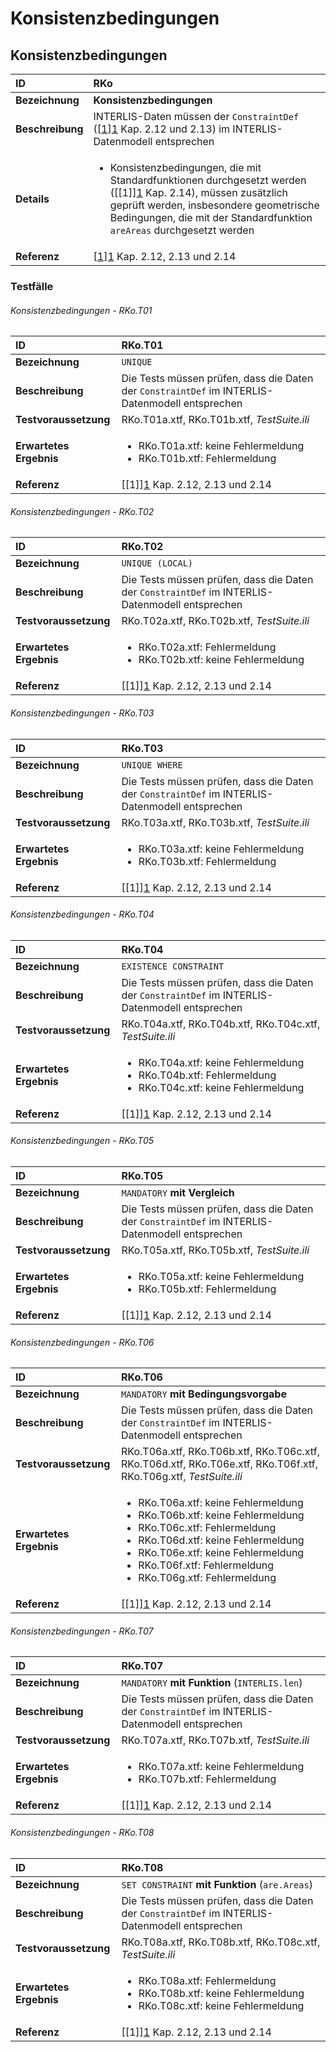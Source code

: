 # Konsistenzbedingungen

## Konsistenzbedingungen
|ID|RKo
|:--|:--
|**Bezeichnung**|**Konsistenzbedingungen**
|**Beschreibung**|INTERLIS-Daten müssen der ```ConstraintDef``` ([[1]][1] Kap. 2.12 und 2.13) im INTERLIS-Datenmodell entsprechen
|**Details**|<ul><li>Konsistenzbedingungen, die mit Standardfunktionen durchgesetzt werden ([\[1]][1] Kap. 2.14), müssen zusätzlich geprüft werden, insbesondere geometrische Bedingungen, die mit der Standardfunktion ```areAreas``` durchgesetzt werden</li></ul>
|**Referenz**|[[1]][1] Kap. 2.12, 2.13 und 2.14

### Testfälle
###### Konsistenzbedingungen - RKo.T01
|ID|RKo.T01
|:--|:--
|**Bezeichnung**|```UNIQUE```
|**Beschreibung**|Die Tests müssen prüfen, dass die Daten der ```ConstraintDef``` im INTERLIS-Datenmodell entsprechen
|**Testvoraussetzung**|RKo.T01a.xtf, RKo.T01b.xtf, *TestSuite.ili*
|**Erwartetes Ergebnis**|<ul><li>RKo.T01a.xtf: keine Fehlermeldung</li><li>RKo.T01b.xtf: Fehlermeldung</li></ul>
|**Referenz**|[\[1]][1] Kap. 2.12, 2.13 und 2.14

###### Konsistenzbedingungen - RKo.T02
|ID|RKo.T02
|:--|:--
|**Bezeichnung**|```UNIQUE (LOCAL)```
|**Beschreibung**|Die Tests müssen prüfen, dass die Daten der ```ConstraintDef``` im INTERLIS-Datenmodell entsprechen
|**Testvoraussetzung**|RKo.T02a.xtf, RKo.T02b.xtf, *TestSuite.ili*
|**Erwartetes Ergebnis**|<ul><li>RKo.T02a.xtf: Fehlermeldung</li><li>RKo.T02b.xtf: keine Fehlermeldung</li></ul>
|**Referenz**|[\[1]][1] Kap. 2.12, 2.13 und 2.14

###### Konsistenzbedingungen - RKo.T03
|ID|RKo.T03
|:--|:--
|**Bezeichnung**|```UNIQUE WHERE```
|**Beschreibung**|Die Tests müssen prüfen, dass die Daten der ```ConstraintDef``` im INTERLIS-Datenmodell entsprechen
|**Testvoraussetzung**|RKo.T03a.xtf, RKo.T03b.xtf, *TestSuite.ili*
|**Erwartetes Ergebnis**|<ul><li>RKo.T03a.xtf: keine Fehlermeldung</li><li>RKo.T03b.xtf: Fehlermeldung</li></ul>
|**Referenz**|[\[1]][1] Kap. 2.12, 2.13 und 2.14

###### Konsistenzbedingungen - RKo.T04
|ID|RKo.T04
|:--|:--
|**Bezeichnung**|```EXISTENCE CONSTRAINT```
|**Beschreibung**|Die Tests müssen prüfen, dass die Daten der ```ConstraintDef``` im INTERLIS-Datenmodell entsprechen
|**Testvoraussetzung**|RKo.T04a.xtf, RKo.T04b.xtf, RKo.T04c.xtf, *TestSuite.ili*
|**Erwartetes Ergebnis**|<ul><li>RKo.T04a.xtf: keine Fehlermeldung</li><li>RKo.T04b.xtf: Fehlermeldung</li><li>RKo.T04c.xtf: keine Fehlermeldung</li></ul>
|**Referenz**|[\[1]][1] Kap. 2.12, 2.13 und 2.14

###### Konsistenzbedingungen - RKo.T05
|ID|RKo.T05
|:--|:--
|**Bezeichnung**|```MANDATORY``` **mit Vergleich**
|**Beschreibung**|Die Tests müssen prüfen, dass die Daten der ```ConstraintDef``` im INTERLIS-Datenmodell entsprechen
|**Testvoraussetzung**|RKo.T05a.xtf, RKo.T05b.xtf, *TestSuite.ili*
|**Erwartetes Ergebnis**|<ul><li>RKo.T05a.xtf: keine Fehlermeldung</li><li>RKo.T05b.xtf: Fehlermeldung</li></ul>
|**Referenz**|[\[1]][1] Kap. 2.12, 2.13 und 2.14

###### Konsistenzbedingungen - RKo.T06
|ID|RKo.T06
|:--|:--
|**Bezeichnung**|```MANDATORY``` **mit Bedingungsvorgabe**
|**Beschreibung**|Die Tests müssen prüfen, dass die Daten der ```ConstraintDef``` im INTERLIS-Datenmodell entsprechen
|**Testvoraussetzung**|RKo.T06a.xtf, RKo.T06b.xtf, RKo.T06c.xtf, RKo.T06d.xtf, RKo.T06e.xtf, RKo.T06f.xtf, RKo.T06g.xtf, *TestSuite.ili*
|**Erwartetes Ergebnis**|<ul><li>RKo.T06a.xtf: keine Fehlermeldung</li><li>RKo.T06b.xtf: keine Fehlermeldung</li><li>RKo.T06c.xtf: Fehlermeldung</li><li>RKo.T06d.xtf: keine Fehlermeldung</li><li>RKo.T06e.xtf: keine Fehlermeldung</li><li>RKo.T06f.xtf: Fehlermeldung</li><li>RKo.T06g.xtf: Fehlermeldung</li></ul>
|**Referenz**|[\[1]][1] Kap. 2.12, 2.13 und 2.14

###### Konsistenzbedingungen - RKo.T07
|ID|RKo.T07
|:--|:--
|**Bezeichnung**|```MANDATORY``` **mit Funktion** (```INTERLIS.len```)
|**Beschreibung**|Die Tests müssen prüfen, dass die Daten der ```ConstraintDef``` im INTERLIS-Datenmodell entsprechen
|**Testvoraussetzung**|RKo.T07a.xtf, RKo.T07b.xtf, *TestSuite.ili*
|**Erwartetes Ergebnis**|<ul><li>RKo.T07a.xtf: keine Fehlermeldung</li><li>RKo.T07b.xtf: Fehlermeldung</li></ul>
|**Referenz**|[\[1]][1] Kap. 2.12, 2.13 und 2.14

###### Konsistenzbedingungen - RKo.T08
|ID|RKo.T08
|:--|:--
|**Bezeichnung**|```SET CONSTRAINT``` **mit Funktion** (```are.Areas```)
|**Beschreibung**|Die Tests müssen prüfen, dass die Daten der ```ConstraintDef``` im INTERLIS-Datenmodell entsprechen
|**Testvoraussetzung**|RKo.T08a.xtf, RKo.T08b.xtf, RKo.T08c.xtf, *TestSuite.ili*
|**Erwartetes Ergebnis**|<ul><li>RKo.T08a.xtf: Fehlermeldung</li><li>RKo.T08b.xtf: keine Fehlermeldung</li><li>RKo.T08c.xtf: keine Fehlermeldung</li></ul>
|**Referenz**|[\[1]][1] Kap. 2.12, 2.13 und 2.14

[1]: bib.md#1-kogis-interlis-2--referenzhandbuch-13042006
